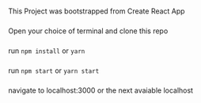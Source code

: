 ###
This Project was bootstrapped from Create React App

###
Open your choice of terminal and clone this repo

### 
run `npm install` or `yarn`

### 
run `npm start` or `yarn start`

###
navigate to localhost:3000 or the next avaiable localhost
